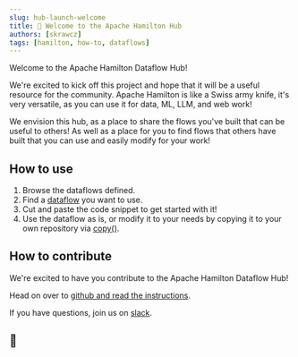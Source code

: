 ```yaml
---
slug: hub-launch-welcome
title: 🚀 Welcome to the Apache Hamilton Hub
authors: [skrawcz]
tags: [hamilton, how-to, dataflows]
---
```


Welcome to the Apache Hamilton Dataflow Hub!

We're excited to kick off this project and hope that it will be a useful resource for the community.
Apache Hamilton is like a Swiss army knife, it's very versatile, as you can use it for data, ML, LLM, and web work!

We envision this hub, as a place to share the flows you've built that can be useful to others! As well as a place
for you to find flows that others have built that you can use and easily modify for your work!

## How to use

1. Browse the dataflows defined.
2. Find a [dataflow](/docs) you want to use.
3. Cut and paste the code snippet to get started with it!
4. Use the dataflow as is, or modify it to your needs by copying it to your own repository via [copy()](https://hamilton.dagworks.io/en/latest/reference/dataflows/copy/).

## How to contribute

We're excited to have you contribute to the Apache Hamilton Dataflow Hub!

Head on over to [github and read the instructions](https://github.com/apache/hamilton/tree/main/contrib#how-to-contribute).

If you have questions, join us on [slack](https://join.slack.com/t/hamilton-opensource/shared_invite/zt-2niepkra8-DGKGf_tTYhXuJWBTXtIs4g).

## 🙏
